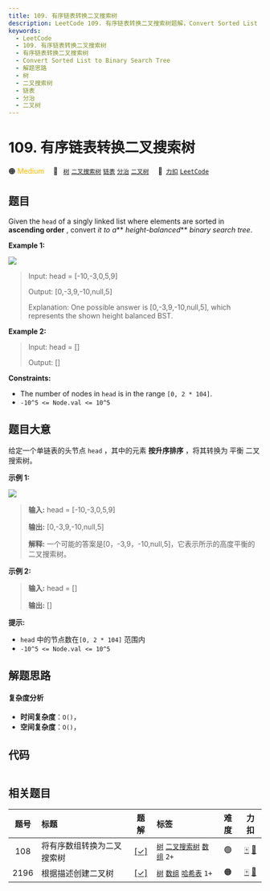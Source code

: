 ```yaml
---
title: 109. 有序链表转换二叉搜索树
description: LeetCode 109. 有序链表转换二叉搜索树题解，Convert Sorted List to Binary Search Tree，包含解题思路、复杂度分析以及完整的 JavaScript 代码实现。
keywords:
  - LeetCode
  - 109. 有序链表转换二叉搜索树
  - 有序链表转换二叉搜索树
  - Convert Sorted List to Binary Search Tree
  - 解题思路
  - 树
  - 二叉搜索树
  - 链表
  - 分治
  - 二叉树
---
```


# 109. 有序链表转换二叉搜索树

🟠 <font color=#ffb800>Medium</font>&emsp; 🔖&ensp; [`树`](/tag/tree.md) [`二叉搜索树`](/tag/binary-search-tree.md) [`链表`](/tag/linked-list.md) [`分治`](/tag/divide-and-conquer.md) [`二叉树`](/tag/binary-tree.md)&emsp; 🔗&ensp;[`力扣`](https://leetcode.cn/problems/convert-sorted-list-to-binary-search-tree) [`LeetCode`](https://leetcode.com/problems/convert-sorted-list-to-binary-search-tree)

## 题目

Given the `head` of a singly linked list where elements are sorted in
**ascending order** , convert _it to a_** _height-balanced_** _binary search
tree_.



**Example 1:**

![](https://assets.leetcode.com/uploads/2020/08/17/linked.jpg)

> Input: head = [-10,-3,0,5,9]
> 
> Output: [0,-3,9,-10,null,5]
> 
> Explanation: One possible answer is [0,-3,9,-10,null,5], which represents the shown height balanced BST.

**Example 2:**

> Input: head = []
> 
> Output: []

**Constraints:**

  * The number of nodes in `head` is in the range `[0, 2 * 104]`.
  * `-10^5 <= Node.val <= 10^5`


## 题目大意

给定一个单链表的头节点  `head` ，其中的元素 **按升序排序** ，将其转换为 平衡 二叉搜索树。



**示例 1:**

![](https://assets.leetcode.com/uploads/2020/08/17/linked.jpg)

> 
> 
> 
> 
> 
> **输入:** head = [-10,-3,0,5,9]
> 
> **输出:** [0,-3,9,-10,null,5]
> 
> **解释:** 一个可能的答案是[0，-3,9，-10,null,5]，它表示所示的高度平衡的二叉搜索树。
> 
> 

**示例 2:**

> 
> 
> 
> 
> 
> **输入:** head = []
> 
> **输出:** []
> 
> 



**提示:**

  * `head` 中的节点数在`[0, 2 * 104]` 范围内
  * `-10^5 <= Node.val <= 10^5`


## 解题思路

#### 复杂度分析

- **时间复杂度**：`O()`，
- **空间复杂度**：`O()`，

## 代码

```javascript

```

## 相关题目

<!-- prettier-ignore -->
| 题号 | 标题 | 题解 | 标签 | 难度 | 力扣 |
| :------: | :------ | :------: | :------ | :------: | :------: |
| 108 | 将有序数组转换为二叉搜索树 | [[✓]](/problem/0108.md) |  [`树`](/tag/tree.md) [`二叉搜索树`](/tag/binary-search-tree.md) [`数组`](/tag/array.md) `2+` | 🟢 | [🀄️](https://leetcode.cn/problems/convert-sorted-array-to-binary-search-tree) [🔗](https://leetcode.com/problems/convert-sorted-array-to-binary-search-tree) |
| 2196 | 根据描述创建二叉树 | [[✓]](/problem/2196.md) |  [`树`](/tag/tree.md) [`数组`](/tag/array.md) [`哈希表`](/tag/hash-table.md) `1+` | 🟠 | [🀄️](https://leetcode.cn/problems/create-binary-tree-from-descriptions) [🔗](https://leetcode.com/problems/create-binary-tree-from-descriptions) |